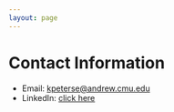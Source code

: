 ```yaml
---
layout: page
---
```


# Contact Information
- Email: kpeterse@andrew.cmu.edu
- LinkedIn: [click here](www.linkedin.com/in/katherine-kate-petersen-0a2a9121b)
